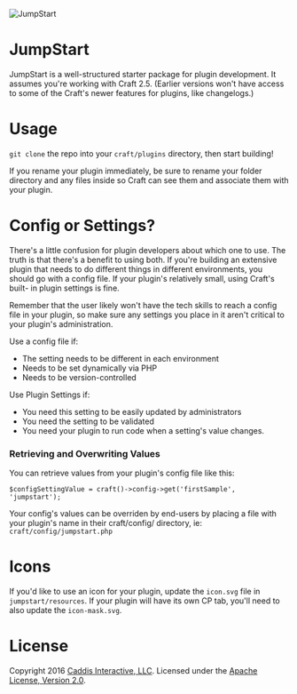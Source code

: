![JumpStart](http://i.imgur.com/xmZfxwz.png)

# JumpStart

JumpStart is a well-structured starter package for plugin development. It
assumes you're working with Craft 2.5. (Earlier versions won't have access to
some of the Craft's newer features for plugins, like changelogs.)

# Usage

`git clone` the repo into your `craft/plugins` directory, then start building!

If you rename your plugin immediately, be sure to rename your folder directory
and any files inside so Craft can see them and associate them with your plugin.

# Config or Settings?

There's a little confusion for plugin developers about which one to use. The
truth  is that there's a benefit to using both. If you're building an extensive
plugin  that needs to do different things in different environments, you should
go with a  config file. If your plugin's relatively small, using Craft's built-
in plugin settings is fine.

Remember that the user likely won't have the tech skills to reach a config file
in your plugin, so make sure any settings you place in it aren't critical to
your plugin's administration.

Use a config file if:
- The setting needs to be different in each environment
- Needs to be set dynamically via PHP
- Needs to be version-controlled

Use Plugin Settings if:
 - You need this setting to be easily updated by administrators
 - You need the setting to be validated
 - You need your plugin to run code when a setting's value changes.

### Retrieving and Overwriting Values

You can retrieve values from your plugin's config file like this:

`$configSettingValue = craft()->config->get('firstSample', 'jumpstart');`

Your config's values can be overriden by end-users by placing a file with your
plugin's name in their craft/config/ directory, ie:
`craft/config/jumpstart.php`


# Icons

If you'd like to use an icon for your plugin, update the `icon.svg` file in
`jumpstart/resources`. If your plugin will have its own CP tab, you'll need to
also update the `icon-mask.svg`.

# License

Copyright 2016 [Caddis Interactive, LLC](https://www.caddis.co). Licensed under the [Apache License, Version 2.0](https://github.com/caddis/presto/blob/master/LICENSE).
